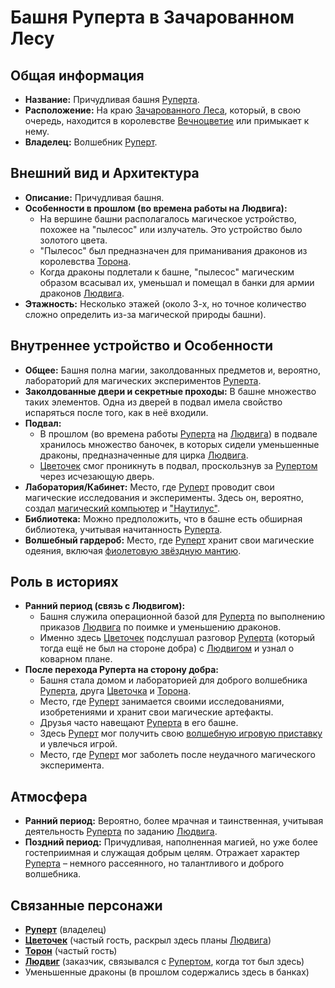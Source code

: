 # Башня Руперта в Зачарованном Лесу

## Общая информация

- **Название:** Причудливая башня [Руперта](../characters/main_heroes/rupert.md).
- **Расположение:** На краю [Зачарованного Леса](zacharovanniy_les_bashnya_ruperta.md), который, в свою очередь, находится в королевстве [Вечноцветие](vechnotsvetie_korolevstvo.md) или примыкает к нему.
- **Владелец:** Волшебник [Руперт](../characters/main_heroes/rupert.md).

## Внешний вид и Архитектура

- **Описание:** Причудливая башня.
- **Особенности в прошлом (во времена работы на Людвига):**
  - На вершине башни располагалось магическое устройство, похожее на "пылесос" или излучатель. Это устройство было золотого цвета.
  - "Пылесос" был предназначен для приманивания драконов из королевства [Торона](../characters/main_heroes/toron.md).
  - Когда драконы подлетали к башне, "пылесос" магическим образом всасывал их, уменьшал и помещал в банки для армии драконов [Людвига](../characters/villains/ludvig.md).
- **Этажность:** Несколько этажей (около 3-х, но точное количество сложно определить из-за магической природы башни).

## Внутреннее устройство и Особенности

- **Общее:** Башня полна магии, заколдованных предметов и, вероятно, лабораторий для магических экспериментов [Руперта](../characters/main_heroes/rupert.md).
- **Заколдованные двери и секретные проходы:** В башне множество таких элементов. Одна из дверей в подвал имела свойство испаряться после того, как в неё входили.
- **Подвал:**
  - В прошлом (во времена работы [Руперта](../characters/main_heroes/rupert.md) на [Людвига](../characters/villains/ludvig.md)) в подвале хранилось множество баночек, в которых сидели уменьшенные драконы, предназначенные для цирка [Людвига](../characters/villains/ludvig.md).
  - [Цветочек](../characters/main_heroes/cvetochek.md) смог проникнуть в подвал, проскользнув за [Рупертом](../characters/main_heroes/rupert.md) через исчезающую дверь.
- **Лаборатория/Кабинет:** Место, где [Руперт](../characters/main_heroes/rupert.md) проводит свои магические исследования и эксперименты. Здесь он, вероятно, создал [магический компьютер](../../artifacts_and_magic/notable_artifacts.md#магический-компьютер-руперта) и ["Наутилус"](../../artifacts_and_magic/notable_artifacts.md#наутилус-подводный-мир).
- **Библиотека:** Можно предположить, что в башне есть обширная библиотека, учитывая начитанность [Руперта](../characters/main_heroes/rupert.md).
- **Волшебный гардероб:** Место, где [Руперт](../characters/main_heroes/rupert.md) хранит свои магические одеяния, включая [фиолетовую звёздную мантию](../../artifacts_and_magic/notable_artifacts.md#фиолетовая-звёздная-мантия-руперта).

## Роль в историях

- **Ранний период (связь с Людвигом):**
  - Башня служила операционной базой для [Руперта](../characters/main_heroes/rupert.md) по выполнению приказов [Людвига](../characters/villains/ludvig.md) по поимке и уменьшению драконов.
  - Именно здесь [Цветочек](../characters/main_heroes/cvetochek.md) подслушал разговор [Руперта](../characters/main_heroes/rupert.md) (который тогда ещё не был на стороне добра) с [Людвигом](../characters/villains/ludvig.md) и узнал о коварном плане.
- **После перехода Руперта на сторону добра:**
  - Башня стала домом и лабораторией для доброго волшебника [Руперта](../characters/main_heroes/rupert.md), друга [Цветочка](../characters/main_heroes/cvetochek.md) и [Торона](../characters/main_heroes/toron.md).
  - Место, где [Руперт](../characters/main_heroes/rupert.md) занимается своими исследованиями, изобретениями и хранит свои магические артефакты.
  - Друзья часто навещают [Руперта](../characters/main_heroes/rupert.md) в его башне.
  - Здесь [Руперт](../characters/main_heroes/rupert.md) мог получить свою [волшебную игровую приставку](../../artifacts_and_magic/notable_artifacts.md#волшебная-игровая-приставка) и увлечься игрой.
  - Место, где [Руперт](../characters/main_heroes/rupert.md) мог заболеть после неудачного магического эксперимента.

## Атмосфера

- **Ранний период:** Вероятно, более мрачная и таинственная, учитывая деятельность [Руперта](../characters/main_heroes/rupert.md) по заданию [Людвига](../characters/villains/ludvig.md).
- **Поздний период:** Причудливая, наполненная магией, но уже более гостеприимная и служащая добрым целям. Отражает характер [Руперта](../characters/main_heroes/rupert.md) – немного рассеянного, но талантливого и доброго волшебника.

## Связанные персонажи

- **[Руперт](../characters/main_heroes/rupert.md)** (владелец)
- **[Цветочек](../characters/main_heroes/cvetochek.md)** (частый гость, раскрыл здесь планы [Людвига](../characters/villains/ludvig.md))
- **[Торон](../characters/main_heroes/toron.md)** (частый гость)
- **[Людвиг](../characters/villains/ludvig.md)** (заказчик, связывался с [Рупертом](../characters/main_heroes/rupert.md), когда тот был здесь)
- Уменьшенные драконы (в прошлом содержались здесь в банках)

